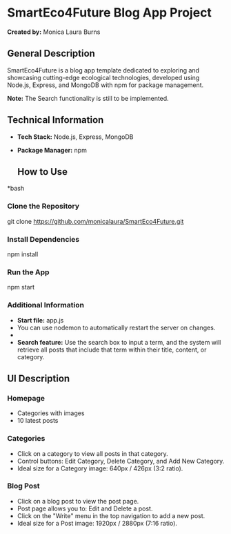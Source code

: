 # SmartEco4Future Blog App Project

**Created by:** Monica Laura Burns

## General Description

SmartEco4Future is a blog app template dedicated to exploring and showcasing cutting-edge ecological technologies, developed using Node.js, Express, and MongoDB with npm for package management.

**Note:** The Search functionality is still to be implemented.

## Technical Information

- **Tech Stack:** Node.js, Express, MongoDB
- **Package Manager:** npm

  ## How to Use

*bash
### Clone the Repository
git clone https://github.com/monicalaura/SmartEco4Future.git

### Install Dependencies
npm install

### Run the App
npm start


### Additional Information

- **Start file:** app.js
- You can use nodemon to automatically restart the server on changes.
- 
- **Search feature:** 
    Use the search box to input a term, and the system will retrieve all posts that include that term within their title, content, or category.




## UI Description

### Homepage

- Categories with images
- 10 latest posts

### Categories

- Click on a category to view all posts in that category.
- Control buttons: Edit Category, Delete Category, and Add New Category.
- Ideal size for a Category image: 640px / 426px (3:2 ratio).

### Blog Post

- Click on a blog post to view the post page.
- Post page allows you to: Edit and Delete a post.
- Click on the "Write" menu in the top navigation to add a new post.
- Ideal size for a Post image: 1920px / 2880px (7:16 ratio).



